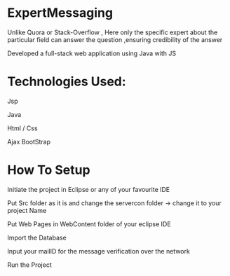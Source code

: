 # ExpertMessaging

Unlike Quora or Stack-Overflow , Here only the specific expert about the particular field can answer the question ,ensuring credibility of the answer

Developed a full-stack web application using Java with JS

# Technologies Used:

Jsp

Java

Html / Css

Ajax BootStrap

# How To Setup

Initiate the project in Eclipse or any of your favourite IDE

Put Src folder as it is and change the servercon folder -> change it to your project Name

Put Web Pages in WebContent folder of your eclipse IDE

Import the Database

Input your mailID for the message verification over the network

Run the Project
